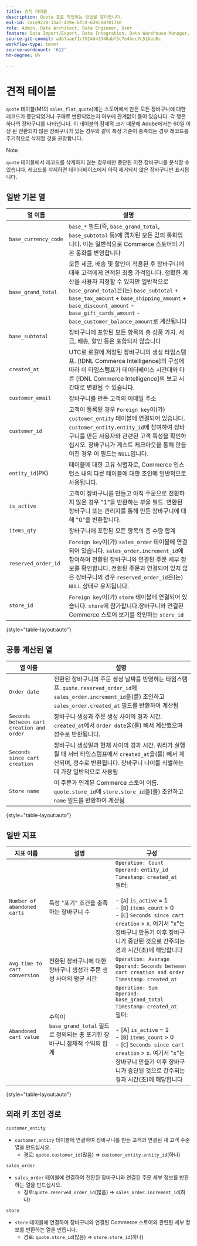 ```yaml
---
title: 견적 테이블
description: Quote 표로 작업하는 방법을 알아봅니다.
exl-id: 3a1e9239-33a7-429e-bfc8-628c68701710
role: Admin, Data Architect, Data Engineer, User
feature: Data Import/Export, Data Integration, Data Warehouse Manager, Commerce Tables
source-git-commit: adb7aaef1cf914d43348abf5c7e4bec7c51bed0c
workflow-type: tm+mt
source-wordcount: '612'
ht-degree: 0%

---
```


# 견적 테이블

`quote` 테이블(M1의 `sales_flat_quote`)에는 스토어에서 만든 모든 장바구니에 대한 레코드가 중단되었거나 구매로 변환되었는지 여부에 관계없이 들어 있습니다. 각 행은 하나의 장바구니를 나타냅니다. 이 테이블의 잠재적 크기 때문에 Adobe에서는 60일 이상 된 전환되지 않은 장바구니가 있는 경우와 같이 특정 기준이 충족되는 경우 레코드를 주기적으로 삭제할 것을 권장합니다.

>[!NOTE]
>
>`quote` 테이블에서 레코드를 삭제하지 않는 경우에만 중단된 이전 장바구니를 분석할 수 있습니다. 레코드를 삭제하면 데이터베이스에서 아직 제거되지 않은 장바구니만 표시됩니다.

## 일반 기본 열

| **열 이름** | **설명** |
|---|---|
| `base_currency_code` | `base_*` 필드(즉, `base_grand_total`, `base_subtotal` 등)에 캡처된 모든 값의 통화입니다. 이는 일반적으로 Commerce 스토어의 기본 통화를 반영합니다 |
| `base_grand_total` | 모든 세금, 배송 및 할인이 적용된 후 장바구니에 대해 고객에게 견적된 최종 가격입니다. 정확한 계산을 사용자 지정할 수 있지만 일반적으로 `base_grand_total`은(는) `base_subtotal` + `base_tax_amount` + `base_shipping_amount` + `base_discount_amount` - `base_gift_cards_amount` - `base_customer_balance_amount`로 계산됩니다 |
| `base_subtotal` | 장바구니에 포함된 모든 항목의 총 상품 가치. 세금, 배송, 할인 등은 포함되지 않습니다 |
| `created_at` | UTC로 로컬에 저장된 장바구니의 생성 타임스탬프. [!DNL Commerce Intelligence]의 구성에 따라 이 타임스탬프가 데이터베이스 시간대와 다른 [!DNL Commerce Intelligence]의 보고 시간대로 변환될 수 있습니다. |
| `customer_email` | 장바구니를 만든 고객의 이메일 주소 |
| `customer_id` | 고객이 등록된 경우 `Foreign key`이(가) `customer_entity` 테이블에 연결되어 있습니다. `customer_entity.entity_id`에 참여하여 장바구니를 만든 사용자와 관련된 고객 특성을 확인하십시오. 장바구니가 게스트 체크아웃을 통해 만들어진 경우 이 필드는 `NULL`입니다. |
| `entity_id`(PK) | 테이블에 대한 고유 식별자로, Commerce 인스턴스 내의 다른 테이블에 대한 조인에 일반적으로 사용됩니다. |
| `is_active` | 고객이 장바구니를 만들고 아직 주문으로 전환하지 않은 경우 &quot;1&quot;을 반환하는 부울 필드. 변환된 장바구니 또는 관리자를 통해 만든 장바구니에 대해 &quot;0&quot;을 반환합니다. |
| `items_qty` | 장바구니에 포함된 모든 항목의 총 수량 합계 |
| `reserved_order_id` | `Foreign key`이(가) `sales_order` 테이블에 연결되어 있습니다. `sales_order.increment_id`에 참여하여 전환된 장바구니와 연결된 주문 세부 정보를 확인합니다. 전환된 주문과 연결되어 있지 않은 장바구니의 경우 `reserved_order_id`은(는) `NULL` 상태로 유지됩니다. |
| `store_id` | `Foreign key`이(가) `store` 테이블에 연결되어 있습니다. `store`에 참가합니다.장바구니와 연결된 Commerce 스토어 보기를 확인하는 `store_id` |

{style="table-layout:auto"}

## 공통 계산된 열

| **열 이름** | **설명** |
|---|---|
| `Order date` | 전환된 장바구니의 주문 생성 날짜를 반영하는 타임스탬프. `quote.reserved_order_id`에 `sales_order.increment_id`을(를) 조인하고 `sales_order.created_at` 필드를 반환하여 계산됨 |
| `Seconds between cart creation and order` | 장바구니 생성과 주문 생성 사이의 경과 시간. `created_at`에서 `Order date`을(를) 빼서 계산했으며 정수로 반환됩니다. |
| `Seconds since cart creation` | 장바구니 생성일과 현재 사이의 경과 시간. 쿼리가 실행될 때 서버 타임스탬프에서 `created_at`을(를) 빼서 계산되며, 정수로 반환됩니다. 장바구니 나이를 식별하는 데 가장 일반적으로 사용됨 |
| `Store name` | 이 주문과 연계된 Commerce 스토어 이름. `quote.store_id`에 `store.store_id`을(를) 조인하고 `name` 필드를 반환하여 계산됨 |

{style="table-layout:auto"}

## 일반 지표

| **지표 이름** | **설명** | **구성** |
|---|---|---|
| `Number of abandoned carts` | 특정 &quot;포기&quot; 조건을 충족하는 장바구니 수 | `Operation: Count`<br/>`Operand:` `entity_id`<br/>`Timestamp:` `created_at`<br/>필터:<br><br>- \[`A`\] `is_active` = 1<br>- \[`B`\] `items_count` > 0<br>- \[`C`\] `Seconds since cart creation` > x. 여기서 &quot;x&quot;는 장바구니 만들기 이후 장바구니가 중단된 것으로 간주되는 경과 시간(초)에 해당합니다 |
| `Avg time to cart conversion` | 전환된 장바구니에 대한 장바구니 생성과 주문 생성 사이의 평균 시간 | `Operation: Average`<br>`Operand:` `Seconds between cart creation and order`<br>`Timestamp:` `created_at` |
| `Abandoned cart value` | 수익이 `base_grand_total` 필드로 정의되는 총 포기한 장바구니 잠재적 수익의 합계 | `Operation: Sum`<br>`Operand:` `base_grand_total`<br>`Timestamp:` `created_at`<br>필터:<br><br>- \[A\] `is_active` = 1<br>- \[`B`\] `items_count` > 0<br>- \[`C`\] `Seconds since cart creation` > x. 여기서 &quot;x&quot;는 장바구니 만들기 이후 장바구니가 중단된 것으로 간주되는 경과 시간(초)에 해당합니다 |

{style="table-layout:auto"}

## 외래 키 조인 경로

`customer_entity`

* `customer_entity` 테이블에 연결하여 장바구니를 만든 고객과 연결된 새 고객 수준 열을 만드십시오.
   * 경로: `quote.customer_id`(많음) => `customer_entity.entity_id`(하나)

`sales_order`

* `sales_order` 테이블에 연결하여 전환된 장바구니와 연결된 주문 세부 정보를 반환하는 열을 만드십시오.
   * 경로:`quote.reserved_order_id`(많음) => `sales_order.increment_id`(하나)

`store`

* `store` 테이블에 연결하여 장바구니와 연결된 Commerce 스토어와 관련된 세부 정보를 반환하는 열을 만듭니다.
   * 경로: `quote.store_id`(많음) => `store.store_id`(하나)

